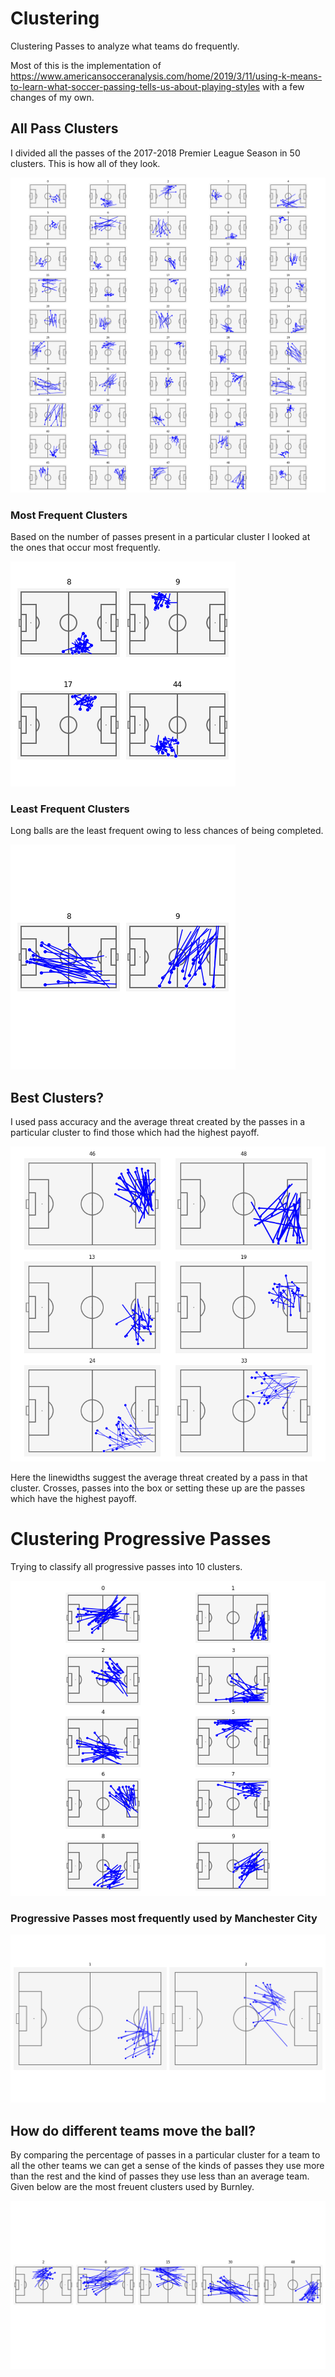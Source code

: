 # Clustering
Clustering Passes to analyze what teams do frequently.

Most of this is the implementation of https://www.americansocceranalysis.com/home/2019/3/11/using-k-means-to-learn-what-soccer-passing-tells-us-about-playing-styles with a few changes of my own. 

## All Pass Clusters

I divided all the passes of the 2017-2018 Premier League Season in 50 clusters. This is how all of they look. 

![](/images/pass_clusters.png)


### Most Frequent Clusters

Based on the number of passes present in a particular cluster I looked at the ones that occur most frequently. 

![](/images/over_represented.png)

### Least Frequent Clusters

Long balls are the least frequent owing to less chances of being completed.

![](/images/udner_represented.png)


## Best Clusters?

I used pass accuracy and the average threat created by the passes in a particular cluster to find those which had the highest payoff. 

![](/images/high_payoff_index.png)

Here the linewidths suggest the average threat created by a pass in that cluster. Crosses, passes into the box or setting these up are the passes which have the highest payoff. 

# Clustering Progressive Passes

Trying to classify all progressive passes into 10 clusters. 

![](/images/progressive_clusters.png)

### Progressive Passes most frequently used by Manchester City 

![](/images/cityprog.png)

## How do different teams move the ball?

By comparing the percentage of passes in a particular cluster for a team to all the other teams we can get a sense of the kinds of passes they use more than the rest and the kind of passes they use less than an average team. Given below are the most freuent clusters used by Burnley.

![](/images/Burnley_clusters.png)
